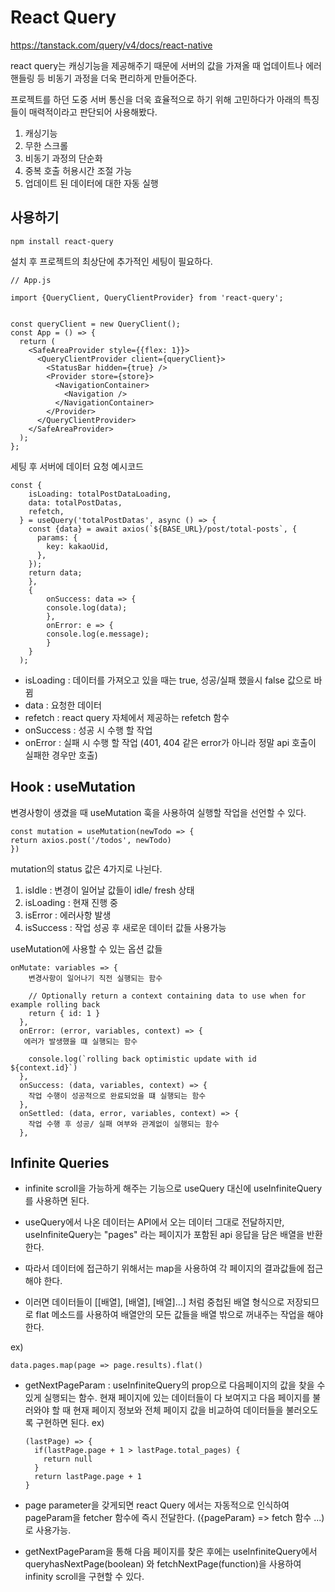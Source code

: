 # React Query
https://tanstack.com/query/v4/docs/react-native

react query는 캐싱기능을 제공해주기 때문에 서버의 값을 가져올 때 업데이트나 에러 핸들링 등 비동기 과정을 더욱 편리하게 만들어준다.

프로젝트를 하던 도중 서버 통신을 더욱 효율적으로 하기 위해 고민하다가 아래의 특징들이 매력적이라고 판단되어 사용해봤다.

1. 캐싱기능
2. 무한 스크롤
3. 비동기 과정의 단순화
4. 중복 호출 허용시간 조절 가능
5. 업데이트 된 데이터에 대한 자동 실행

## 사용하기

```
npm install react-query
```

설치 후 프로젝트의 최상단에 추가적인 세팅이 필요하다.

```
// App.js

import {QueryClient, QueryClientProvider} from 'react-query';


const queryClient = new QueryClient();
const App = () => {
  return (
    <SafeAreaProvider style={{flex: 1}}>
      <QueryClientProvider client={queryClient}>
        <StatusBar hidden={true} />
        <Provider store={store}>
          <NavigationContainer>
            <Navigation />
          </NavigationContainer>
        </Provider>
      </QueryClientProvider>
    </SafeAreaProvider>
  );
};
```

세팅 후 서버에 데이터 요청 예시코드

```
const {
    isLoading: totalPostDataLoading,
    data: totalPostDatas,
    refetch,
  } = useQuery('totalPostDatas', async () => {
    const {data} = await axios(`${BASE_URL}/post/total-posts`, {
      params: {
        key: kakaoUid,
      },
    });
    return data;
    },
    {
        onSuccess: data => {
        console.log(data);
        },
        onError: e => {
        console.log(e.message);
        }
    }
  );
```

- isLoading : 데이터를 가져오고 있을 때는 true, 성공/실패 했을시 false 값으로 바뀜
- data : 요청한 데이터
- refetch : react query 자체에서 제공하는 refetch 함수
- onSuccess : 성공 시 수행 할 작업
- onError : 실패 시 수행 할 작업 (401, 404 같은 error가 아니라 정말 api 호출이 실패한 경우만 호출)

## Hook : useMutation

변경사항이 생겼을 때 useMutation 훅을 사용하여 실행할 작업을 선언할 수 있다.

```
const mutation = useMutation(newTodo => {
return axios.post('/todos', newTodo)
})
```

mutation의 status 값은 4가지로 나뉜다.

1. isIdle : 변경이 일어날 값들이 idle/ fresh 상태
2. isLoading : 현재 진행 중
3. isError : 에러사항 발생
4. isSuccess : 작업 성공 후 새로운 데이터 값들 사용가능

useMutation에 사용할 수 있는 옵션 값들

```
onMutate: variables => {
    변경사항이 일어나기 직전 실행되는 함수

    // Optionally return a context containing data to use when for example rolling back
    return { id: 1 }
  },
  onError: (error, variables, context) => {
   에러가 발생했을 떄 실행되는 함수

    console.log(`rolling back optimistic update with id ${context.id}`)
  },
  onSuccess: (data, variables, context) => {
    작업 수행이 성공적으로 완료되었을 떄 실행되는 함수
  },
  onSettled: (data, error, variables, context) => {
    작업 수행 후 성공/ 실패 여부와 관계없이 실행되는 함수
  },
```

## Infinite Queries

- infinite scroll을 가능하게 해주는 기능으로 useQuery 대신에 useInfiniteQuery를 사용하면 된다.

- useQuery에서 나온 데이터는 API에서 오는 데이터 그대로 전달하지만, useInfiniteQuery는 "pages" 라는 페이지가 포함된 api 응답을 담은 배열을 반환한다.
- 따라서 데이터에 접근하기 위해서는 map을 사용하여 각 페이지의 결과값들에 접근해야 한다.

- 이러면 데이터들이 [[배열], [배열], [배열]...] 처럼 중첩된 배열 형식으로 저장되므로 flat 메소드를 사용하여 배열안의 모든 값들을 배열 밖으로 꺼내주는 작업을 해야한다.

ex)

```
data.pages.map(page => page.results).flat()

```

- getNextPageParam :
  useInfiniteQuery의 prop으로 다음페이지의 값을 찾을 수 있게 실행되는 함수.
  현재 페이지에 있는 데이터들이 다 보여지고 다음 페이지를 불러와야 할 때 현재 페이지 정보와 전체 페이지 값을 비교하여 데이터들을 불러오도록 구현하면 된다.
  ex)

  ```
  (lastPage) => {
    if(lastPage.page + 1 > lastPage.total_pages) {
      return null
    }
    return lastPage.page + 1
  }
  ```

- page parameter을 갖게되면 react Query 에서는 자동적으로 인식하여 pageParam을 fetcher 함수에 즉시 전달한다.
  ({pageParam} => fetch 함수 ...)로 사용가능.

- getNextPageParam을 통해 다음 페이지를 찾은 후에는 useInfiniteQuery에서 queryhasNextPage(boolean) 와 fetchNextPage(function)을 사용하여 infinity scroll을 구현할 수 있다.
